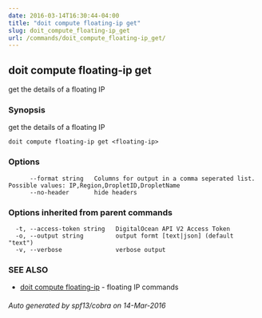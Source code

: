 ```yaml
---
date: 2016-03-14T16:30:44-04:00
title: "doit compute floating-ip get"
slug: doit_compute_floating-ip_get
url: /commands/doit_compute_floating-ip_get/
---
```

## doit compute floating-ip get

get the details of a floating IP

### Synopsis


get the details of a floating IP

```
doit compute floating-ip get <floating-ip>
```

### Options

```
      --format string   Columns for output in a comma seperated list. Possible values: IP,Region,DropletID,DropletName
      --no-header       hide headers
```

### Options inherited from parent commands

```
  -t, --access-token string   DigitalOcean API V2 Access Token
  -o, --output string         output formt [text|json] (default "text")
  -v, --verbose               verbose output
```

### SEE ALSO
* [doit compute floating-ip](/commands/doit_compute_floating-ip/)	 - floating IP commands

###### Auto generated by spf13/cobra on 14-Mar-2016
